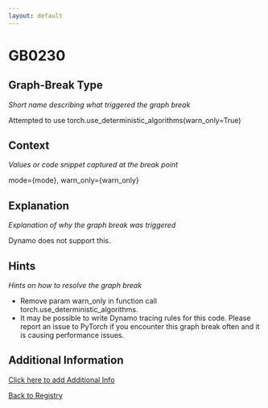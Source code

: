 ```yaml
---
layout: default
---
```

# GB0230

## Graph-Break Type
*Short name describing what triggered the graph break*

Attempted to use torch.use_deterministic_algorithms(warn_only=True)

## Context
*Values or code snippet captured at the break point*

mode={mode}, warn_only={warn_only}

## Explanation
*Explanation of why the graph break was triggered*

Dynamo does not support this.

## Hints
*Hints on how to resolve the graph break*

- Remove param warn_only in function call torch.use_deterministic_algorithms.
- It may be possible to write Dynamo tracing rules for this code. Please report an issue to PyTorch if you encounter this graph break often and it is causing performance issues.


## Additional Information

<!-- ADDITIONAL INFORMATION START - Add custom information below this line -->

<!-- ADDITIONAL INFORMATION END -->


[Click here to add Additional Info](https://github.com/meta-pytorch/compile-graph-break-site/edit/main/docs/gb/gb0230.md)

[Back to Registry](../index.html)
